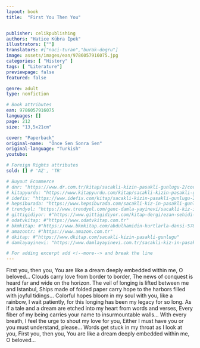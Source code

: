 ```yaml
---
layout: book
title:  "First You Then You"


publisher: celikpublishing
authors: "Hatice Kübra İpek"
illustrators: [""]
translators: #["naci-turan","burak-dogru"]
image: assets/images/ean/9786057916075.jpg
categories: [ "History" ]
tags: [ "Literature"]
previewpage: false
featured: false

genre: adult
type: nonfiction

# Book attributes
ean: 9786057916075
languages: []
page: 212
size: "13,5x21cm"

cover: "Paperback"
original-name:  "Önce Sen Sonra Sen"
original-language: "Turkish"
youtube:

# Foreign Rights attributes
sold: [] # 'AZ', 'TR'

# Buyout Ecommerce
# dnr: "https://www.dr.com.tr/kitap/sacakli-kizin-pasakli-gunlugu-2/cocuk-ve-genclik/genclik-10-yas/roman-oyku/urunno=0001893059001"
# kitapyurdu: "https://www.kitapyurdu.com/kitap/sacakli-kizin-pasakli-gunlugu-2-/560122.html&filter_name=Sa%C3%A7akl%C4%B1+K%C4%B1z%27%C4%B1n+Pasakl%C4%B1+G%C3%BCnl%C3%BC%C4%9F%C3%BC+2"
# idefix: "https://www.idefix.com/kitap/sacakli-kizin-pasakli-gunlugu-2/cocuk-ve-genclik/genclik-10-yas/roman-oyku/urunno=0001893059001"
# hepsiburada: "https://www.hepsiburada.com/sacakli-kiz-in-pasakli-gunlugu-2-damla-yayinevi-p-HBV000012ER86"
# trendyol: "https://www.trendyol.com/genc-damla-yayinevi/sacakli-kiz-in-pasakli-gunlugu-2-p-54825777"
# gittigidiyor: #"https://www.gittigidiyor.com/kitap-dergi/ezan-sehidi-adnan-menderes_pdp_732728793"
# odatvkitap: #"https://www.odatvkitap.com.tr"
# bkmkitap: #"https://www.bkmkitap.com/abdulhamidin-kurtlarla-dansi-578226"
# amazontr: #"https://www.amazon.com.tr"
# dkitap: #"https://www.dkitap.com/sacakli-kizin-pasakli-gunlugu"
# damlayayinevi: "https://www.damlayayinevi.com.tr/sacakli-kiz-in-pasakli-gunlugu-2-bu-iste-bi-terslik-var"

# For adding excerpt add <!--more--> and break the line
---
```

First you, then you,
You are like a dream deeply embedded within me,
O beloved...
Clouds carry love from border to border,
The news of conquest is heard far and wide on the
horizon.
The veil of longing is lifted between me and Istanbul,
Ships made of folded paper carry hope to the harbors filled with joyful tidings...
Colorful hopes bloom in my soul with you, like a
rainbow,
I wait patiently, for this longing has been my legacy
for so long.
As if a tale and a dream are etched into my heart
from words and verses,
Every fiber of my being carries your name to insurmountable walls...
With every breath, I feel the urge to shout my love
for you,
Either I must have you or you must understand,
please...
Words get stuck in my throat as I look at you,
First you, then you,
You are like a dream deeply embedded within me,
O beloved...
<!--more--> 

